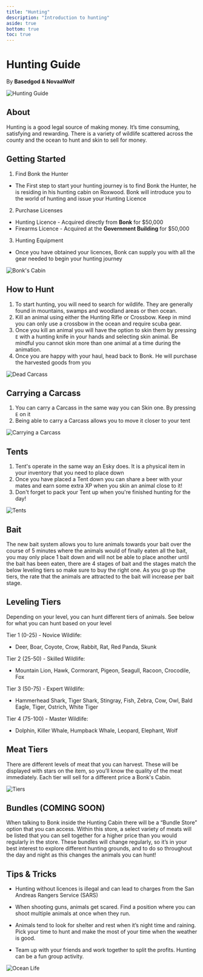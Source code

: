 ```yaml
---
title: "Hunting"
description: "Introduction to hunting"
aside: true
bottom: true
toc: true
---
```


# Hunting Guide

By **Basedgod & NovaaWolf**

![Hunting Guide](https://i.imgur.com/Pbmws0j.png)


## About
Hunting is a good legal source of making money. It’s time consuming, satisfying and rewarding. There is a variety of wildlife scattered across the county and the ocean to hunt and skin to sell for money.


## Getting Started

1. Find Bonk the Hunter
- The First step to start your hunting journey is to find Bonk the Hunter, he is residing in his hunting cabin on Roxwood. Bonk will introduce you to the world of hunting and issue your Hunting Licence
2. Purchase Licenses 
- Hunting Licence - Acquired directly from **Bonk** for $50,000
- Firearms Licence - Acquired at the **Government Building** for $50,000
3. Hunting Equipment
  - Once you have obtained your licences, Bonk can supply you with all the gear needed to begin your hunting journey 

![Bonk's Cabin](https://imgur.com/66MSPnb.png)


## How to Hunt

1. To start hunting, you will need to search for wildlife. They are generally found in mountains, swamps and woodland areas or then ocean.
2. Kill an animal using either the Hunting Rifle or Crossbow. Keep in mind you can only use a crossbow in the ocean and require scuba gear.
3. Once you kill an animal you will have the option to skin them by pressing ```E``` with a hunting knife in your hands and selecting skin animal. Be mindful you cannot skin more than one animal at a time during the animation.
4. Once you are happy with your haul, head back to Bonk. He will purchase the harvested goods from you

![Dead Carcass](https://imgur.com/IWD9fvx.png)

## Carrying a Carcass

1. You can carry a Carcass in the same way you can Skin one. By pressing ```E``` on it
2. Being able to carry a Carcass allows you to move it closer to your tent

![Carrying a Carcass](https://imgur.com/paqd9ZR.png)

## Tents

1. Tent's operate in the same way an Esky does. It is a physical item in your inventory that you need to place down 
2. Once you have placed a Tent down you can share a beer with your mates and earn some extra XP when you skin an animal close to it!
3. Don't forget to pack your Tent up when you're finished hunting for the day! 

![Tents](https://imgur.com/ZowAIsv.png)

## Bait

The new bait system allows you to lure animals towards your bait over the course of 5 minutes where the animals would of finally eaten all the bait, you may only place 1 bait down and will not be able to place another until the bait has been eaten, there are 4 stages of bait and the stages match the below leveling tiers so make sure to buy the right one. As you go up the tiers, the rate that the animals are attracted to the bait will increase per bait stage. 

## Leveling Tiers
Depending on your level, you can hunt different tiers of animals. See below for what you can hunt based on your level

Tier 1 (0-25) - Novice Wildlife:
 - Deer, Boar, Coyote, Crow, Rabbit, Rat, Red Panda, Skunk

Tier 2 (25-50) - Skilled Wildlife:
 - Mountain Lion, Hawk, Cormorant, Pigeon, Seagull, Racoon, Crocodile, Fox

Tier 3 (50-75) - Expert Wildlife:
 - Hammerhead Shark, Tiger Shark, Stingray, Fish, Zebra, Cow, Owl, Bald Eagle, Tiger, Ostrich, White Tiger

Tier 4 (75-100) - Master Wildlife: 
 - Dolphin, Killer Whale, Humpback Whale, Leopard, Elephant, Wolf


## Meat Tiers

There are different levels of meat that you can harvest. These will be displayed with stars on the item, so you’ll know the quality of the meat immediately. Each tier will sell for a different price a Bonk's Cabin.


![Tiers]()

## Bundles (COMING SOON)
When talking to Bonk inside the Hunting Cabin there will be a “Bundle Store” option that you can access. Within this store, a select variety of meats will be listed that you can sell together for a higher price than you would regularly in the store. These bundles will change regularly, so it’s in your best interest to explore different hunting grounds, and to do so throughout the day and night as this changes the animals you can hunt!

## Tips & Tricks

- Hunting without licences is illegal and can lead to charges from the San Andreas Rangers Service (SARS)

- When shooting guns, animals get scared. Find a position where you can shoot multiple animals at once when they run.

- Animals tend to look for shelter and rest when it’s night time and raining. Pick your time to hunt and make the most of your time when the weather is good. 

- Team up with your friends and work together to split the profits. Hunting can be a fun group activity.

![Ocean Life](https://i.imgur.com/ciePpUw.png)

